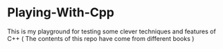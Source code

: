 # Playing-With-Cpp
This is my playground for testing some clever techniques and features of C++ ( The contents of this repo have come from different books )
